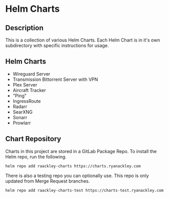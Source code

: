 # Helm Charts

## Description
This is a collection of various Helm Charts.  Each Helm Chart is in it's own subdirectory with specific instructions for usage.

## Helm Charts
* Wireguard Server
* Transmission Bittorrent Server with VPN
* Plex Server
* Aircraft Tracker
* "Ping"
* IngressRoute
* Radarr
* SearXNG
* Sonarr
* Prowlarr

## Chart Repository
Charts in this project are stored in a GitLab Package Repo.  To install the Helm repo, run the following.

```
helm repo add raackley-charts https://charts.ryanackley.com
```

There is also a testing repo you can optionally use.  This repo is only updated from Merge Request branches.

```
helm repo add raackley-charts-test https://charts-test.ryanackley.com
```
